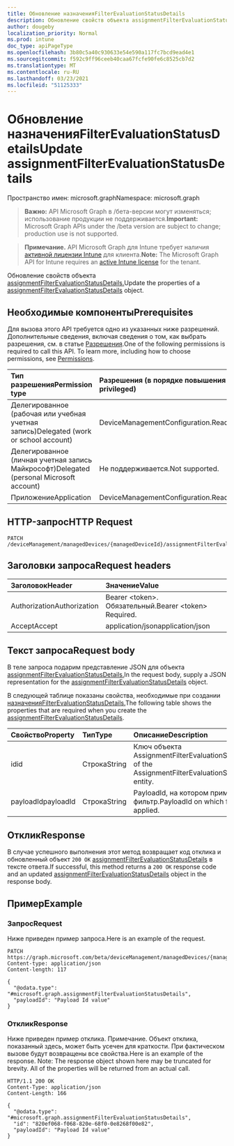 ```yaml
---
title: Обновление назначенияFilterEvaluationStatusDetails
description: Обновление свойств объекта assignmentFilterEvaluationStatusDetails.
author: dougeby
localization_priority: Normal
ms.prod: intune
doc_type: apiPageType
ms.openlocfilehash: 3b80c5a40c930633e54e590a117fc7bcd9ead4e1
ms.sourcegitcommit: f592c9ff96ceeb40caa67fcfe90fe6c8525cb7d2
ms.translationtype: MT
ms.contentlocale: ru-RU
ms.lasthandoff: 03/23/2021
ms.locfileid: "51125333"
---
```

# <a name="update-assignmentfilterevaluationstatusdetails"></a><span data-ttu-id="03cf9-103">Обновление назначенияFilterEvaluationStatusDetails</span><span class="sxs-lookup"><span data-stu-id="03cf9-103">Update assignmentFilterEvaluationStatusDetails</span></span>

<span data-ttu-id="03cf9-104">Пространство имен: microsoft.graph</span><span class="sxs-lookup"><span data-stu-id="03cf9-104">Namespace: microsoft.graph</span></span>

> <span data-ttu-id="03cf9-105">**Важно:** API Microsoft Graph в /бета-версии могут изменяться; использование продукции не поддерживается.</span><span class="sxs-lookup"><span data-stu-id="03cf9-105">**Important:** Microsoft Graph APIs under the /beta version are subject to change; production use is not supported.</span></span>

> <span data-ttu-id="03cf9-106">**Примечание.** API Microsoft Graph для Intune требует наличия [активной лицензии Intune](https://go.microsoft.com/fwlink/?linkid=839381) для клиента.</span><span class="sxs-lookup"><span data-stu-id="03cf9-106">**Note:** The Microsoft Graph API for Intune requires an [active Intune license](https://go.microsoft.com/fwlink/?linkid=839381) for the tenant.</span></span>

<span data-ttu-id="03cf9-107">Обновление свойств объекта [assignmentFilterEvaluationStatusDetails.](../resources/intune-policyset-assignmentfilterevaluationstatusdetails.md)</span><span class="sxs-lookup"><span data-stu-id="03cf9-107">Update the properties of a [assignmentFilterEvaluationStatusDetails](../resources/intune-policyset-assignmentfilterevaluationstatusdetails.md) object.</span></span>

## <a name="prerequisites"></a><span data-ttu-id="03cf9-108">Необходимые компоненты</span><span class="sxs-lookup"><span data-stu-id="03cf9-108">Prerequisites</span></span>
<span data-ttu-id="03cf9-p101">Для вызова этого API требуется одно из указанных ниже разрешений. Дополнительные сведения, включая сведения о том, как выбрать разрешения, см. в статье [Разрешения](/graph/permissions-reference).</span><span class="sxs-lookup"><span data-stu-id="03cf9-p101">One of the following permissions is required to call this API. To learn more, including how to choose permissions, see [Permissions](/graph/permissions-reference).</span></span>

|<span data-ttu-id="03cf9-111">Тип разрешения</span><span class="sxs-lookup"><span data-stu-id="03cf9-111">Permission type</span></span>|<span data-ttu-id="03cf9-112">Разрешения (в порядке повышения привилегий)</span><span class="sxs-lookup"><span data-stu-id="03cf9-112">Permissions (from least to most privileged)</span></span>|
|:---|:---|
|<span data-ttu-id="03cf9-113">Делегированное (рабочая или учебная учетная запись)</span><span class="sxs-lookup"><span data-stu-id="03cf9-113">Delegated (work or school account)</span></span>|<span data-ttu-id="03cf9-114">DeviceManagementConfiguration.ReadWrite.All</span><span class="sxs-lookup"><span data-stu-id="03cf9-114">DeviceManagementConfiguration.ReadWrite.All</span></span>|
|<span data-ttu-id="03cf9-115">Делегированное (личная учетная запись Майкрософт)</span><span class="sxs-lookup"><span data-stu-id="03cf9-115">Delegated (personal Microsoft account)</span></span>|<span data-ttu-id="03cf9-116">Не поддерживается.</span><span class="sxs-lookup"><span data-stu-id="03cf9-116">Not supported.</span></span>|
|<span data-ttu-id="03cf9-117">Приложение</span><span class="sxs-lookup"><span data-stu-id="03cf9-117">Application</span></span>|<span data-ttu-id="03cf9-118">DeviceManagementConfiguration.ReadWrite.All</span><span class="sxs-lookup"><span data-stu-id="03cf9-118">DeviceManagementConfiguration.ReadWrite.All</span></span>|

## <a name="http-request"></a><span data-ttu-id="03cf9-119">HTTP-запрос</span><span class="sxs-lookup"><span data-stu-id="03cf9-119">HTTP Request</span></span>
<!-- {
  "blockType": "ignored"
}
-->
``` http
PATCH /deviceManagement/managedDevices/{managedDeviceId}/assignmentFilterEvaluationStatusDetails/{assignmentFilterEvaluationStatusDetailsId}
```

## <a name="request-headers"></a><span data-ttu-id="03cf9-120">Заголовки запроса</span><span class="sxs-lookup"><span data-stu-id="03cf9-120">Request headers</span></span>
|<span data-ttu-id="03cf9-121">Заголовок</span><span class="sxs-lookup"><span data-stu-id="03cf9-121">Header</span></span>|<span data-ttu-id="03cf9-122">Значение</span><span class="sxs-lookup"><span data-stu-id="03cf9-122">Value</span></span>|
|:---|:---|
|<span data-ttu-id="03cf9-123">Authorization</span><span class="sxs-lookup"><span data-stu-id="03cf9-123">Authorization</span></span>|<span data-ttu-id="03cf9-124">Bearer &lt;token&gt;. Обязательный.</span><span class="sxs-lookup"><span data-stu-id="03cf9-124">Bearer &lt;token&gt; Required.</span></span>|
|<span data-ttu-id="03cf9-125">Accept</span><span class="sxs-lookup"><span data-stu-id="03cf9-125">Accept</span></span>|<span data-ttu-id="03cf9-126">application/json</span><span class="sxs-lookup"><span data-stu-id="03cf9-126">application/json</span></span>|

## <a name="request-body"></a><span data-ttu-id="03cf9-127">Текст запроса</span><span class="sxs-lookup"><span data-stu-id="03cf9-127">Request body</span></span>
<span data-ttu-id="03cf9-128">В теле запроса подарим представление JSON для объекта [assignmentFilterEvaluationStatusDetails.](../resources/intune-policyset-assignmentfilterevaluationstatusdetails.md)</span><span class="sxs-lookup"><span data-stu-id="03cf9-128">In the request body, supply a JSON representation for the [assignmentFilterEvaluationStatusDetails](../resources/intune-policyset-assignmentfilterevaluationstatusdetails.md) object.</span></span>

<span data-ttu-id="03cf9-129">В следующей таблице показаны свойства, необходимые при создании [назначенияFilterEvaluationStatusDetails.](../resources/intune-policyset-assignmentfilterevaluationstatusdetails.md)</span><span class="sxs-lookup"><span data-stu-id="03cf9-129">The following table shows the properties that are required when you create the [assignmentFilterEvaluationStatusDetails](../resources/intune-policyset-assignmentfilterevaluationstatusdetails.md).</span></span>

|<span data-ttu-id="03cf9-130">Свойство</span><span class="sxs-lookup"><span data-stu-id="03cf9-130">Property</span></span>|<span data-ttu-id="03cf9-131">Тип</span><span class="sxs-lookup"><span data-stu-id="03cf9-131">Type</span></span>|<span data-ttu-id="03cf9-132">Описание</span><span class="sxs-lookup"><span data-stu-id="03cf9-132">Description</span></span>|
|:---|:---|:---|
|<span data-ttu-id="03cf9-133">id</span><span class="sxs-lookup"><span data-stu-id="03cf9-133">id</span></span>|<span data-ttu-id="03cf9-134">Строка</span><span class="sxs-lookup"><span data-stu-id="03cf9-134">String</span></span>|<span data-ttu-id="03cf9-135">Ключ объекта AssignmentFilterEvaluationStatusDetails.</span><span class="sxs-lookup"><span data-stu-id="03cf9-135">Key of the AssignmentFilterEvaluationStatusDetails entity.</span></span>|
|<span data-ttu-id="03cf9-136">payloadId</span><span class="sxs-lookup"><span data-stu-id="03cf9-136">payloadId</span></span>|<span data-ttu-id="03cf9-137">Строка</span><span class="sxs-lookup"><span data-stu-id="03cf9-137">String</span></span>|<span data-ttu-id="03cf9-138">PayloadId, на котором применен фильтр.</span><span class="sxs-lookup"><span data-stu-id="03cf9-138">PayloadId on which filter has been applied.</span></span>|



## <a name="response"></a><span data-ttu-id="03cf9-139">Отклик</span><span class="sxs-lookup"><span data-stu-id="03cf9-139">Response</span></span>
<span data-ttu-id="03cf9-140">В случае успешного выполнения этот метод возвращает код отклика и обновленный объект `200 OK` [assignmentFilterEvaluationStatusDetails](../resources/intune-policyset-assignmentfilterevaluationstatusdetails.md) в тексте ответа.</span><span class="sxs-lookup"><span data-stu-id="03cf9-140">If successful, this method returns a `200 OK` response code and an updated [assignmentFilterEvaluationStatusDetails](../resources/intune-policyset-assignmentfilterevaluationstatusdetails.md) object in the response body.</span></span>

## <a name="example"></a><span data-ttu-id="03cf9-141">Пример</span><span class="sxs-lookup"><span data-stu-id="03cf9-141">Example</span></span>

### <a name="request"></a><span data-ttu-id="03cf9-142">Запрос</span><span class="sxs-lookup"><span data-stu-id="03cf9-142">Request</span></span>
<span data-ttu-id="03cf9-143">Ниже приведен пример запроса.</span><span class="sxs-lookup"><span data-stu-id="03cf9-143">Here is an example of the request.</span></span>
``` http
PATCH https://graph.microsoft.com/beta/deviceManagement/managedDevices/{managedDeviceId}/assignmentFilterEvaluationStatusDetails/{assignmentFilterEvaluationStatusDetailsId}
Content-type: application/json
Content-length: 117

{
  "@odata.type": "#microsoft.graph.assignmentFilterEvaluationStatusDetails",
  "payloadId": "Payload Id value"
}
```

### <a name="response"></a><span data-ttu-id="03cf9-144">Отклик</span><span class="sxs-lookup"><span data-stu-id="03cf9-144">Response</span></span>
<span data-ttu-id="03cf9-p102">Ниже приведен пример отклика. Примечание. Объект отклика, показанный здесь, может быть усечен для краткости. При фактическом вызове будут возвращены все свойства.</span><span class="sxs-lookup"><span data-stu-id="03cf9-p102">Here is an example of the response. Note: The response object shown here may be truncated for brevity. All of the properties will be returned from an actual call.</span></span>
``` http
HTTP/1.1 200 OK
Content-Type: application/json
Content-Length: 166

{
  "@odata.type": "#microsoft.graph.assignmentFilterEvaluationStatusDetails",
  "id": "820ef068-f068-820e-68f0-0e8268f00e82",
  "payloadId": "Payload Id value"
}
```




